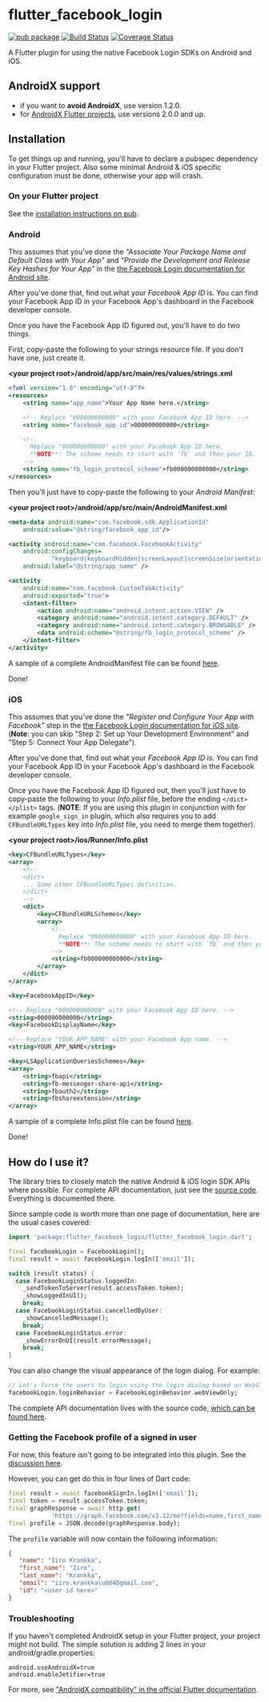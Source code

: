 # flutter_facebook_login

[![pub package](https://img.shields.io/pub/v/flutter_facebook_login.svg)](https://pub.dartlang.org/packages/flutter_facebook_login)
 [![Build Status](https://travis-ci.org/roughike/flutter_facebook_login.svg?branch=master)](https://travis-ci.org/roughike/flutter_facebook_login) 
 [![Coverage Status](https://coveralls.io/repos/github/roughike/flutter_facebook_login/badge.svg)](https://coveralls.io/github/roughike/flutter_facebook_login)

A Flutter plugin for using the native Facebook Login SDKs on Android and iOS.

## AndroidX support

* if you want to **avoid AndroidX**, use version 1.2.0.
* for [AndroidX Flutter projects](https://flutter.dev/docs/development/packages-and-plugins/androidx-compatibility), use versions 2.0.0 and up.

## Installation

To get things up and running, you'll have to declare a pubspec dependency in your Flutter project.
Also some minimal Android & iOS specific configuration must be done, otherwise your app will crash.

### On your Flutter project

See the [installation instructions on pub](https://pub.dartlang.org/packages/flutter_facebook_login#-installing-tab-).

### Android

This assumes that you've done the _"Associate Your Package Name and Default Class with Your App"_ and
 _"Provide the Development and Release Key Hashes for Your App"_ in the [the Facebook Login documentation for Android site](https://developers.facebook.com/docs/facebook-login/android).

After you've done that, find out what your _Facebook App ID_ is. You can find your Facebook App ID in your Facebook App's dashboard in the Facebook developer console.

Once you have the Facebook App ID figured out, you'll have to do two things.

First, copy-paste the following to your strings resource file. If you don't have one, just create it.

**\<your project root\>/android/app/src/main/res/values/strings.xml**

```xml
<?xml version="1.0" encoding="utf-8"?>
<resources>
    <string name="app_name">Your App Name here.</string>

    <!-- Replace "000000000000" with your Facebook App ID here. -->
    <string name="facebook_app_id">000000000000</string>

    <!--
      Replace "000000000000" with your Facebook App ID here.
      **NOTE**: The scheme needs to start with `fb` and then your ID.
    -->
    <string name="fb_login_protocol_scheme">fb000000000000</string>
</resources>
```

Then you'll just have to copy-paste the following to your _Android Manifest_:

**\<your project root\>/android/app/src/main/AndroidManifest.xml**

```xml
<meta-data android:name="com.facebook.sdk.ApplicationId"
    android:value="@string/facebook_app_id"/>

<activity android:name="com.facebook.FacebookActivity"
    android:configChanges=
            "keyboard|keyboardHidden|screenLayout|screenSize|orientation"
    android:label="@string/app_name" />

<activity
    android:name="com.facebook.CustomTabActivity"
    android:exported="true">
    <intent-filter>
        <action android:name="android.intent.action.VIEW" />
        <category android:name="android.intent.category.DEFAULT" />
        <category android:name="android.intent.category.BROWSABLE" />
        <data android:scheme="@string/fb_login_protocol_scheme" />
    </intent-filter>
</activity>
```

A sample of a complete AndroidManifest file can be found [here](https://github.com/roughike/flutter_facebook_login/blob/master/example/android/app/src/main/AndroidManifest.xml#L39-L56).

Done!

### iOS

This assumes that you've done the _"Register and Configure Your App with Facebook"_ step in the
[the Facebook Login documentation for iOS site](https://developers.facebook.com/docs/facebook-login/ios).
(**Note**: you can skip "Step 2: Set up Your Development Environment" and "Step 5: Connect Your App Delegate").

After you've done that, find out what your _Facebook App ID_ is. You can find your Facebook App ID in your Facebook App's dashboard in the Facebook developer console.

Once you have the Facebook App ID figured out, then you'll just have to copy-paste the following to your _Info.plist_ file, before the ending `</dict></plist>` tags.
(**NOTE**: If you are using this plugin in conjunction with for example `google_sign_in` plugin, which also requires you to add `CFBundleURLTypes` key into _Info.plist_ file, you need to merge them together).

**\<your project root\>/ios/Runner/Info.plist**

```xml
<key>CFBundleURLTypes</key>
<array>
    <!--
    <dict>
    ... Some other CFBundleURLTypes definition.
    </dict>
    -->
    <dict>
        <key>CFBundleURLSchemes</key>
        <array>
            <!--
              Replace "000000000000" with your Facebook App ID here.
              **NOTE**: The scheme needs to start with `fb` and then your ID.
            -->
            <string>fb000000000000</string>
        </array>
    </dict>
</array>

<key>FacebookAppID</key>

<!-- Replace "000000000000" with your Facebook App ID here. -->
<string>000000000000</string>
<key>FacebookDisplayName</key>

<!-- Replace "YOUR_APP_NAME" with your Facebook App name. -->
<string>YOUR_APP_NAME</string>

<key>LSApplicationQueriesSchemes</key>
<array>
    <string>fbapi</string>
    <string>fb-messenger-share-api</string>
    <string>fbauth2</string>
    <string>fbshareextension</string>
</array>
```

A sample of a complete Info.plist file can be found [here](https://github.com/roughike/flutter_facebook_login/blob/master/example/ios/Runner/Info.plist#L49-L70).

Done!

## How do I use it?

The library tries to closely match the native Android & iOS login SDK APIs where possible. For complete API documentation, just see the [source code](https://github.com/roughike/flutter_facebook_login/blob/master/lib/flutter_facebook_login.dart). Everything is documented there.

Since sample code is worth more than one page of documentation, here are the usual cases covered:

```dart
import 'package:flutter_facebook_login/flutter_facebook_login.dart';

final facebookLogin = FacebookLogin();
final result = await facebookLogin.logIn(['email']);

switch (result.status) {
  case FacebookLoginStatus.loggedIn:
    _sendTokenToServer(result.accessToken.token);
    _showLoggedInUI();
    break;
  case FacebookLoginStatus.cancelledByUser:
    _showCancelledMessage();
    break;
  case FacebookLoginStatus.error:
    _showErrorOnUI(result.errorMessage);
    break;
}
```

You can also change the visual appearance of the login dialog. For example:

```dart
// Let's force the users to login using the login dialog based on WebViews. Yay!
facebookLogin.loginBehavior = FacebookLoginBehavior.webViewOnly;
```

The complete API documentation lives with the source code, [which can be found here](https://github.com/roughike/flutter_facebook_login/blob/master/lib/flutter_facebook_login.dart).

### Getting the Facebook profile of a signed in user

For now, this feature isn't going to be integrated into this plugin. See the [discussion here](https://github.com/roughike/flutter_facebook_login/issues/11).

However, you can get do this in four lines of Dart code:

```dart
final result = await facebookSignIn.logIn(['email']);
final token = result.accessToken.token;
final graphResponse = await http.get(
            'https://graph.facebook.com/v2.12/me?fields=name,first_name,last_name,email&access_token=${token}');
final profile = JSON.decode(graphResponse.body);
```

The `profile` variable will now contain the following information:

```json
{
   "name": "Iiro Krankka",
   "first_name": "Iiro",
   "last_name": "Krankka",
   "email": "iiro.krankka\u0040gmail.com",
   "id": "<user id here>"
}
```

### Troubleshooting

If you haven't completed AndroidX setup in your Flutter project, your project might not build.
The simple solution is adding 2 lines in your android/gradle.properties:

```
android.useAndroidX=true
android.enableJetifier=true
```

For more, see ["AndroidX compatibility" in the official Flutter documentation](https://flutter.dev/docs/development/packages-and-plugins/androidx-compatibility).
